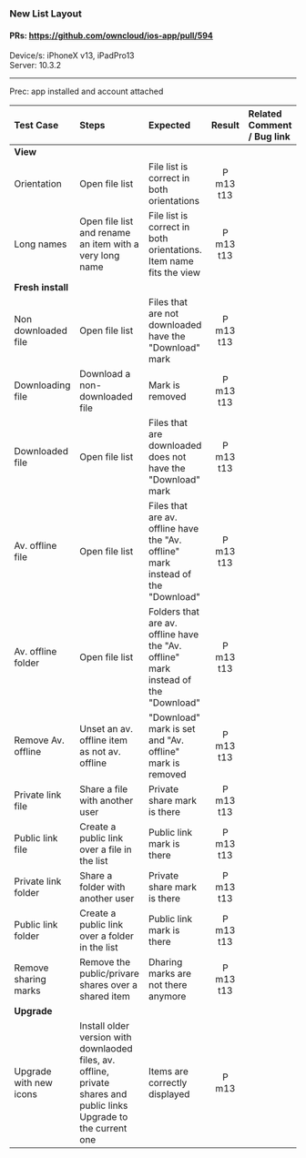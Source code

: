 ### New List Layout

#### PRs: https://github.com/owncloud/ios-app/pull/594

Device/s: iPhoneX v13, iPadPro13<br>
Server: 10.3.2


---

Prec: app installed and account attached
 
| Test Case | Steps | Expected | Result | Related Comment / Bug link | 
| :-------- | :---- | :------- | :----: | :------------------------- | 
|**View**||||||
| Orientation | Open file list | File list is correct in both orientations | P m13 t13 |  |  |
| Long names | Open file list and rename an item with a very long name | File list is correct in both orientations. Item name fits the view | P m13 t13 |  |  |
|**Fresh install**||||||
| Non downloaded file | Open file list | Files that are not downloaded have the "Download" mark | P m13 t13 |  |  |
| Downloading file | Download a non-downloaded file | Mark is removed | P m13 t13 |  |  |
| Downloaded file | Open file list | Files that are downloaded does not have the "Download" mark | P m13 t13 |  |  |
| Av. offline file | Open file list | Files that are av. offline have the "Av. offline" mark instead of the "Download" | P m13 t13 |  |  |
| Av. offline folder | Open file list | Folders that are av. offline have the "Av. offline" mark instead of the "Download" | P m13 t13|  |  |
| Remove Av. offline | Unset an av. offline item as not av. offline | "Download" mark is set and "Av. offline" mark is removed | P m13 t13|  |
| Private link file | Share a file with another user | Private share mark is there | P m13 t13 |  |  |
| Public link file | Create a public link over a file in the list | Public link mark is there | P m13 t13 |  |  |
| Private link folder | Share a folder with another user | Private share mark is there | P m13 t13 |  |  |
| Public link folder | Create a public link over a folder in the list | Public link mark is there | P m13 t13 |  |  |
| Remove sharing marks | Remove the public/privare shares over a shared item | Dharing marks are not there anymore | P m13 t13 |  |  |
|**Upgrade**||||||
| Upgrade with new icons | Install older version with downlaoded files, av. offline, private shares and public links<br>Upgrade to the current one | Items are correctly displayed  | P m13 |  |  |